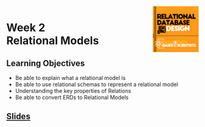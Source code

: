 <a href="../">
  <img src="/img/Relational_Database_Design_logo.png" width="120" align="right">
</a>

# Week 2 <br> Relational Models

## Learning Objectives
- Be able to explain what a relational model is
- Be able to use relational schemas to represent a relational model
- Understanding the key properties of Relations
- Be able to convert ERDs to Relational Models

## [Slides](../Slides/DBMS-Course-1-Module-2---Relational-Models.pdf)

